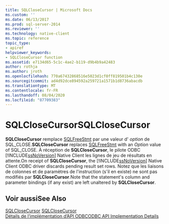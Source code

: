 ```yaml
---
title: SQLCloseCursor | Microsoft Docs
ms.custom: ''
ms.date: 06/13/2017
ms.prod: sql-server-2014
ms.reviewer: ''
ms.technology: native-client
ms.topic: reference
topic_type:
- apiref
helpviewer_keywords:
- SQLCloseCursor function
ms.assetid: e7134d65-5c1c-4ae2-b119-d9b4b9a42483
author: rothja
ms.author: jroth
ms.openlocfilehash: 770a67432868516e5023d1cf0ff819501b4c130e
ms.sourcegitcommit: ad4d92dce894592a259721a1571b1d8736abacdb
ms.translationtype: MT
ms.contentlocale: fr-FR
ms.lasthandoff: 08/04/2020
ms.locfileid: "87709383"
---
```

# <a name="sqlclosecursor"></a><span data-ttu-id="491e4-102">SQLCloseCursor</span><span class="sxs-lookup"><span data-stu-id="491e4-102">SQLCloseCursor</span></span>
  <span data-ttu-id="491e4-103">**SQLCloseCursor** remplace [SQLFreeStmt](sqlfreestmt.md) par une valeur d' *option* de SQL_CLOSE.</span><span class="sxs-lookup"><span data-stu-id="491e4-103">**SQLCloseCursor** replaces [SQLFreeStmt](sqlfreestmt.md) with an *Option* value of SQL_CLOSE.</span></span> <span data-ttu-id="491e4-104">À réception de **SQLCloseCursor**, le pilote ODBC [!INCLUDE[ssNoVersion](../../includes/ssnoversion-md.md)] Native Client les lignes de jeu de résultats en attente.</span><span class="sxs-lookup"><span data-stu-id="491e4-104">On receipt of **SQLCloseCursor**, the [!INCLUDE[ssNoVersion](../../includes/ssnoversion-md.md)] Native Client ODBC driver discards pending result set rows.</span></span> <span data-ttu-id="491e4-105">Notez que les liaisons de colonnes et de paramètres de l'instruction (s'il en existe) ne sont pas modifiés par **SQLCloseCursor**.</span><span class="sxs-lookup"><span data-stu-id="491e4-105">Note that the statement's column and parameter bindings (if any exist) are left unaltered by **SQLCloseCursor**.</span></span>  
  
## <a name="see-also"></a><span data-ttu-id="491e4-106">Voir aussi</span><span class="sxs-lookup"><span data-stu-id="491e4-106">See Also</span></span>  
 <span data-ttu-id="491e4-107">[SQLCloseCursor](https://go.microsoft.com/fwlink/?LinkId=59331) </span><span class="sxs-lookup"><span data-stu-id="491e4-107">[SQLCloseCursor](https://go.microsoft.com/fwlink/?LinkId=59331) </span></span>  
 [<span data-ttu-id="491e4-108">Détails de l’implémentation d’API ODBC</span><span class="sxs-lookup"><span data-stu-id="491e4-108">ODBC API Implementation Details</span></span>](odbc-api-implementation-details.md)  
  
  
